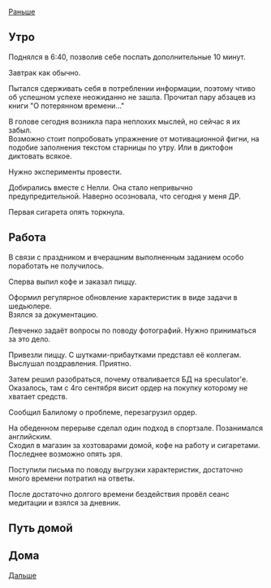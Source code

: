 [Раньше](2020.09.29.md)  
## Утро
Поднялся в 6:40, позволив себе поспать дополнительные 10 минут.

Завтрак как обычно.

Пытался сдерживать себя в потреблении информации, поэтому чтиво об успешном успехе неожиданно не зашла. Прочитал пару абзацев из книги "О потерянном времени..."

В голове сегодня возникла пара неплохих мыслей, но сейчас я их забыл.  
Возможно стоит попробовать упражнение от мотивационной фигни, на подобие заполнения текстом старницы по утру. Или в диктофон диктовать всякое.

Нужно эксперименты провести.

Добирались вместе с Нелли. Она стало непривычно предупредительной. Наверно осозновала, что сегодня у меня ДР.

Первая сигарета опять торкнула.
## Работа
В связи с праздником и вчерашним выполненным заданием особо поработать не получилось.

Сперва выпил кофе и заказал пиццу.

Оформил регулярное обновление характеристик в виде задачи в шедьюлере.  
Взялся за документацию.

Левченко задаёт вопросы по поводу фотографий. Нужно приниматься за это дело.

Привезли пиццу. С шутками-прибаутками представл её коллегам. Выслушал поздравления. Приятно.

Затем решил разобраться, почему отваливается БД на speculator'е. Оказалось, там с 4го сентября висит ордер на покупку которому не хватает средств.

Сообщил Балилому о проблеме, перезагрузил ордер.

На обеденном перерыве сделал один подход в спортзале. Позанимался английским.  
Сходил в магазин за хозтоварами домой, кофе на работу и сигаретами. Последнее возможно опять зря.

Поступили письма по поводу выгрузки характеристик, достаточно много времени потратил на ответы.

После достаточно долгого времени бездействия провёл сеанс медитации и взялся за дневник.
## Путь домой
## Дома
[Дальше](2020.10.01.md)